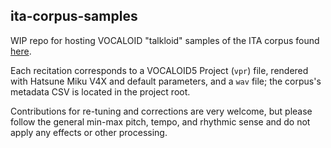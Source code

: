 ## ita-corpus-samples

WIP repo for hosting VOCALOID "talkloid" samples of the ITA corpus found [here](https://github.com/mmorise/ita-corpus).

Each recitation corresponds to a VOCALOID5 Project (`vpr`) file, rendered with Hatsune Miku V4X and default parameters,
and a `wav` file; the corpus's metadata CSV is located in the project root.

Contributions for re-tuning and corrections are very welcome, but please follow the general min-max pitch, tempo,
and rhythmic sense and do not apply any effects or other processing.
